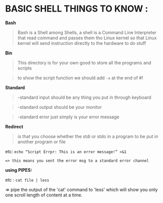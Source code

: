 # BASIC SHELL THINGS TO KNOW :
__Bash__

> Bash is a Shell among Shells, a shell is a Command Line Interpreter that read command and passes them tho Linux kernel so that Linux kernel will send instruction directly to the hardware to do stuff

__Bin__

> This directory is for your own good to store all the programs and scripts

> to show the script function we should add `-x` at the end of #!

__Standard__ 

>   -standard input should be any thing you put in through keyboard
		
>   -standard output should be your monitor
		
>   -standard error just simply is your error message

__Redirect__
> is  that you choose whether the stdi or stdo in a program to be put in 
another program or file
		
etc: `echo “Script Errpr: This is an error message!” >&1`

	=> this means you sent the error msg to a standard error channel

__using PIPES:__

etc : `cat file | less`

=> pipe the output of the 'cat' command to 'less' which will show you only one scroll length of content at a time.

	


